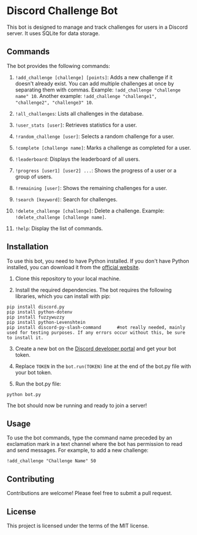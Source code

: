 # Discord Challenge Bot

This bot is designed to manage and track challenges for users in a Discord server. It uses SQLite for data storage.

## Commands

The bot provides the following commands:

1. `!add_challenge [challenge] [points]`: Adds a new challenge if it doesn't already exist. You can add multiple challenges at once by separating them with commas. Example: `!add_challenge "challenge name" 10`. Another example: `!add_challenge "challenge1", "challenge2", "challenge3" 10`.

2. `!all_challenges`: Lists all challenges in the database.

3. `!user_stats [user]`: Retrieves statistics for a user.

4. `!random_challenge [user]`: Selects a random challenge for a user.

5. `!complete [challenge name]`: Marks a challenge as completed for a user.

6. `!leaderboard`: Displays the leaderboard of all users.

7. `!progress [user1] [user2] ...`: Shows the progress of a user or a group of users.

8. `!remaining [user]`: Shows the remaining challenges for a user.

9. `!search [keyword]`: Search for challenges.

10. `!delete_challenge [challenge]`: Delete a challenge. Example: `!delete_challenge [challenge name]`.

11. `!help`: Display the list of commands.

## Installation

To use this bot, you need to have Python installed. If you don't have Python installed, you can download it from the [official website](https://www.python.org/downloads/).

1. Clone this repository to your local machine.

2. Install the required dependencies. The bot requires the following libraries, which you can install with pip:

```
pip install discord.py
pip install python-dotenv
pip install fuzzywuzzy
pip install python-Levenshtein
pip install discord-py-slash-command      #not really needed, mainly used for testing purposes. If any errors occur without this, be sure to install it.
```

3. Create a new bot on the [Discord developer portal](https://discord.com/developers/applications) and get your bot token.

4. Replace `TOKEN` in the `bot.run(TOKEN)` line at the end of the bot.py file with your bot token.

5. Run the bot.py file:

```
python bot.py
```

The bot should now be running and ready to join a server!

## Usage

To use the bot commands, type the command name preceded by an exclamation mark in a text channel where the bot has permission to read and send messages. For example, to add a new challenge:

```
!add_challenge "Challenge Name" 50
```

## Contributing

Contributions are welcome! Please feel free to submit a pull request.

## License

This project is licensed under the terms of the MIT license.
